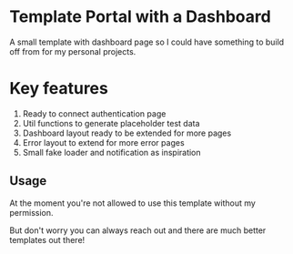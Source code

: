 # Template Portal with a Dashboard

A small template with dashboard page so I could have something to build off from for my personal projects.

# Key features

1. Ready to connect authentication page
2. Util functions to generate placeholder test data
3. Dashboard layout ready to be extended for more pages
4. Error layout to extend for more error pages
5. Small fake loader and notification as inspiration

## Usage

At the moment you're not allowed to use this template without my permission. 

But don't worry you can always reach out and there are much better templates out there!
